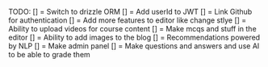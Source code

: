 TODO:
[] = Switch to drizzle ORM
[] = Add userId to JWT
[] = Link Github for authentication
[] = Add more features to editor like change stlye
[] = Ability to upload videos for course content
[] = Make mcqs and stuff in the editor
[] = Ability to add images to the blog
[] = Recommendations powered by NLP
[] = Make admin panel
[] = Make questions and answers and use AI to be able to grade them

